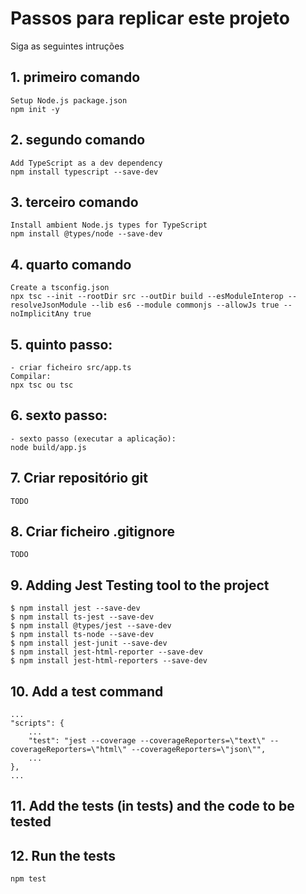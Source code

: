 # Passos para replicar este projeto

Siga as seguintes intruções

## 1. primeiro comando
    Setup Node.js package.json
    npm init -y

## 2. segundo comando
    Add TypeScript as a dev dependency
    npm install typescript --save-dev

## 3. terceiro comando
    Install ambient Node.js types for TypeScript
    npm install @types/node --save-dev

## 4. quarto comando
    Create a tsconfig.json
    npx tsc --init --rootDir src --outDir build --esModuleInterop --resolveJsonModule --lib es6 --module commonjs --allowJs true --noImplicitAny true

## 5. quinto passo:
    - criar ficheiro src/app.ts
    Compilar:
    npx tsc ou tsc

## 6. sexto passo:
    - sexto passo (executar a aplicação):
    node build/app.js

## 7. Criar repositório git
    
    TODO

## 8. Criar ficheiro .gitignore

    TODO

## 9. Adding Jest Testing tool to the project

```shell
$ npm install jest --save-dev
$ npm install ts-jest --save-dev
$ npm install @types/jest --save-dev
$ npm install ts-node --save-dev
$ npm install jest-junit --save-dev
$ npm install jest-html-reporter --save-dev
$ npm install jest-html-reporters --save-dev
```

## 10. Add a test command

    ...
    "scripts": {
        ...
        "test": "jest --coverage --coverageReporters=\"text\" --coverageReporters=\"html\" --coverageReporters=\"json\"",
        ...
    },
    ...

## 11. Add the tests (in __tests__) and the code to be tested

## 12. Run the tests

    npm test